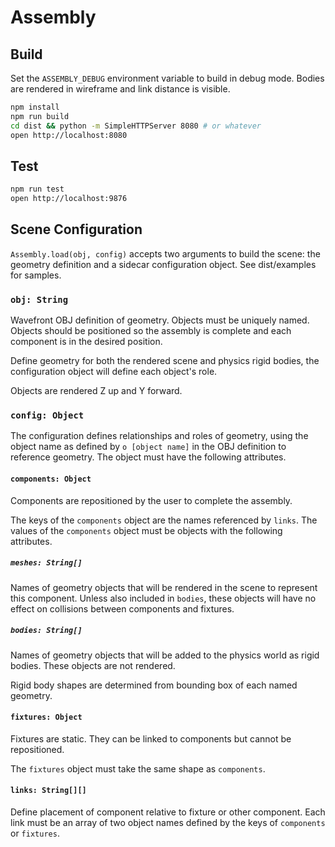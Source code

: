 # Assembly

## Build

Set the `ASSEMBLY_DEBUG` environment variable to build in debug mode. Bodies are
rendered in wireframe and link distance is visible.

```sh
npm install
npm run build
cd dist && python -m SimpleHTTPServer 8080 # or whatever
open http://localhost:8080
```

## Test

```sh
npm run test
open http://localhost:9876
```

## Scene Configuration

`Assembly.load(obj, config)` accepts two arguments to build the scene: the
geometry definition and a sidecar configuration object. See dist/examples for
samples.

### `obj: String`

Wavefront OBJ definition of geometry. Objects must be uniquely named. Objects
should be positioned so the assembly is complete and each component is in the
desired position.

Define geometry for both the rendered scene and physics rigid bodies, the
configuration object will define each object's role.

Objects are rendered Z up and Y forward.

### `config: Object`

The configuration defines relationships and roles of geometry, using the object
name as defined by `o [object name]` in the OBJ definition to reference
geometry. The object must have the following attributes.

#### `components: Object`

Components are repositioned by the user to complete the assembly.

The keys of the `components` object are the names referenced by `links`. The
values of the `components` object must be objects with the following attributes.

##### `meshes: String[]`

Names of geometry objects that will be rendered in the scene to represent this
component. Unless also included in `bodies`, these objects will have no effect
on collisions between components and fixtures.

##### `bodies: String[]`

Names of geometry objects that will be added to the physics world as rigid
bodies. These objects are not rendered.

Rigid body shapes are determined from bounding box of each named geometry.

#### `fixtures: Object`

Fixtures are static. They can be linked to components but cannot be
repositioned.

The `fixtures` object must take the same shape as `components`.

#### `links: String[][]`

Define placement of component relative to fixture or other component. Each link
must be an array of two object names defined by the keys of `components` or
`fixtures`.
